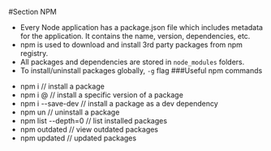 #Section NPM
* Every Node application has a package.json file which includes metadata for the application. It contains the name, version, dependencies, etc.
* npm is used to download and install 3rd party packages from npm registry.
* All packages and dependencies are stored in `node_modules` folders.
* To install/uninstall packages globally, `-g` flag
###Useful npm commands
- npm i <packageName>   // install a package
- npm i <packageName>@<version> // install a specific version of a package
- npm i <packageName> --save-dev    // install a package as a dev dependency
- npm un <packageName>  // uninstall a package
- npm list --depth=0    // list installed packages
- npm outdated  // view outdated packages
- npm updated   // updated packages